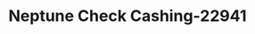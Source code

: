 ---
f_zip-code: 90744
f_state-code: CA
title: Neptune Check Cashing-22941
f_phone: 310-549-6815
f_city-only: Wilmington
f_address: 602 W Pacific Coast Hwy Wilmington
f_location-unique-id: '22941'
slug: neptune-check-cashing-22941
updated-on: '2024-05-30T13:46:58.046Z'
created-on: '2024-05-30T13:36:59.803Z'
published-on: '2024-05-30T13:54:32.469Z'
f_city-state: cms/city/wilmington-ca.md
f_company: cms/company/neptune-check-cashing.md
f_state: cms/state/california.md
layout: '[payday-loan].html'
tags: payday-loan
---